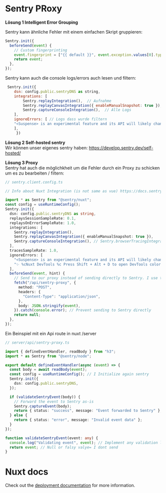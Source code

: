 # Sentry PRoxy

**Lösung 1 Intelligent Error Grouping**

Sentry kann ähnliche Fehler mit einem einfachen Skript gruppieren:

```javascript
Sentry.init({
  beforeSend(event) {
    // Custom fingerprinting
    event.fingerprint = ["{{ default }}", event.exception.values[0].type];
    return event;
  },
});
```

Sentry kann auch die console logs/errors auch lesen und filtern:

```javascript
 Sentry.init({
	dsn: config.public.sentryDNS as string,
	integrations: [
	    Sentry.replayIntegration(),  // Aufnahme
	    Sentry.replayCanvasIntegration({ enableManualSnapshot: true }),
	    Sentry.captureConsoleIntegration(),  // Alle Logs
	],
	ignoreErrors: [ // Logs dass wurde filtern
    "<Suspense> is an experimental feature and its API will likely change.",
	],
	 })
```

**Lösung 2 Self-hosted sentry**  
Wir können unser eigenes sentry haben:
https://develop.sentry.dev/self-hosted/

**Lösung 3 Proxy**  
Sentry hat auch die möglichkheit um die Fehler durch ein Proxy zu schicken um es zu bearbeiten / filtern:

```typescript
// sentry.client.config.ts

// Info about Nuxt Integration (is not same as vue) https://docs.sentry.io/platforms/javascript/guides/nuxt/

import * as Sentry from "@sentry/nuxt";
const config = useRuntimeConfig();
Sentry.init({
  dsn: config.public.sentryDNS as string,
  replaysSessionSampleRate: 0.1,
  replaysOnErrorSampleRate: 1.0,
  integrations: [
    Sentry.replayIntegration(),
    Sentry.replayCanvasIntegration({ enableManualSnapshot: true }),
    Sentry.captureConsoleIntegration(), // Sentry.browserTracingIntegration(), // More Info about browser, I dont think this is necessary
  ],
  tracesSampleRate: 1.0,
  ignoreErrors: [
    "<Suspense> is an experimental feature and its API will likely change.",
    "✨ %cNuxt DevTools %c Press Shift + Alt + D to open DevTools color: black; border-radius: 3px 0 0 3px; padding: 2px 2px 1px 10px; background: #00DC82 border-radius: 0 3px 3px 0; padding: 2px 10px 1px 2px; background: #00DC8220 ",
  ],
  beforeSend(event, hint) {
    // Send to our proxy instead of sending directly to Sentry. I use the nuxt server but It can be a external server
    fetch("/api/sentry-proxy", {
      method: "POST",
      headers: {
        "Content-Type": "application/json",
      },
      body: JSON.stringify(event),
    }).catch(console.error); // Prevent sending to Sentry directly
    return null;
  },
});
```

Ein Beinspiel mit ein Api route in nuxt /server

```typescript
// server/api/sentry-proxy.ts

import { defineEventHandler, readBody } from "h3";
import * as Sentry from "@sentry/node";

export default defineEventHandler(async (event) => {
  const body = await readBody(event);
  const config = useRuntimeConfig(); // I Initialize again sentry
  Sentry.init({
    dsn: config.public.sentryDNS,
  });

  if (validateSentryEvent(body)) {
    // Forward the event to Sentry as-is
    Sentry.captureEvent(body);
    return { status: "success", message: "Event forwarded to Sentry" };
  } else {
    return { status: "error", message: "Invalid event data" };
  }
});

function validateSentryEvent(event: any) {
  console.log("Validating event", event); // Implement any validation logic here.
  return event; // Null or falsy valye= I dont send
}
```

# Nuxt docs

Check out the [deployment documentation](https://nuxt.com/docs/getting-started/deployment) for more information.
